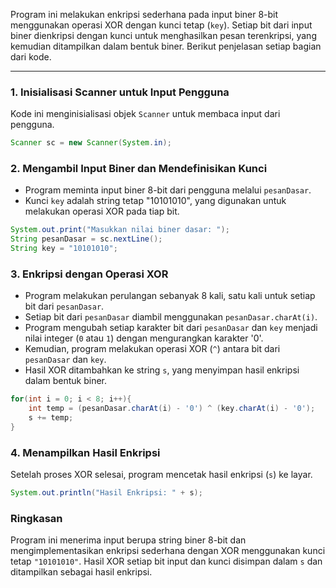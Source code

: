 Program ini melakukan enkripsi sederhana pada input biner 8-bit menggunakan operasi XOR dengan kunci tetap (`key`). Setiap bit dari input biner dienkripsi dengan kunci untuk menghasilkan pesan terenkripsi, yang kemudian ditampilkan dalam bentuk biner. Berikut penjelasan setiap bagian dari kode.

---

### 1. Inisialisasi Scanner untuk Input Pengguna

Kode ini menginisialisasi objek `Scanner` untuk membaca input dari pengguna.

```java
Scanner sc = new Scanner(System.in);
```

### 2. Mengambil Input Biner dan Mendefinisikan Kunci

- Program meminta input biner 8-bit dari pengguna melalui `pesanDasar`.
- Kunci `key` adalah string tetap "10101010", yang digunakan untuk melakukan operasi XOR pada tiap bit.

```java
System.out.print("Masukkan nilai biner dasar: ");
String pesanDasar = sc.nextLine();
String key = "10101010";
```

### 3. Enkripsi dengan Operasi XOR

- Program melakukan perulangan sebanyak 8 kali, satu kali untuk setiap bit dari `pesanDasar`.
- Setiap bit dari `pesanDasar` diambil menggunakan `pesanDasar.charAt(i)`.
- Program mengubah setiap karakter bit dari `pesanDasar` dan `key` menjadi nilai integer (`0` atau `1`) dengan mengurangkan karakter '0'.
- Kemudian, program melakukan operasi XOR (`^`) antara bit dari `pesanDasar` dan `key`.
- Hasil XOR ditambahkan ke string `s`, yang menyimpan hasil enkripsi dalam bentuk biner.

```java
for(int i = 0; i < 8; i++){
    int temp = (pesanDasar.charAt(i) - '0') ^ (key.charAt(i) - '0');
    s += temp;
}
```

### 4. Menampilkan Hasil Enkripsi

Setelah proses XOR selesai, program mencetak hasil enkripsi (`s`) ke layar.

```java
System.out.println("Hasil Enkripsi: " + s);
```

### Ringkasan

Program ini menerima input berupa string biner 8-bit dan mengimplementasikan enkripsi sederhana dengan XOR menggunakan kunci tetap `"10101010"`. Hasil XOR setiap bit input dan kunci disimpan dalam `s` dan ditampilkan sebagai hasil enkripsi.
